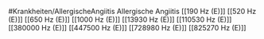 #Krankheiten/AllergischeAngiitis
Allergische Angiitis
[[190 Hz (E)]]
[[520 Hz (E)]]
[[650 Hz (E)]]
[[1000 Hz (E)]]
[[13930 Hz (E)]]
[[110530 Hz (E)]]
[[380000 Hz (E)]]
[[447500 Hz (E)]]
[[728980 Hz (E)]]
[[825270 Hz (E)]]